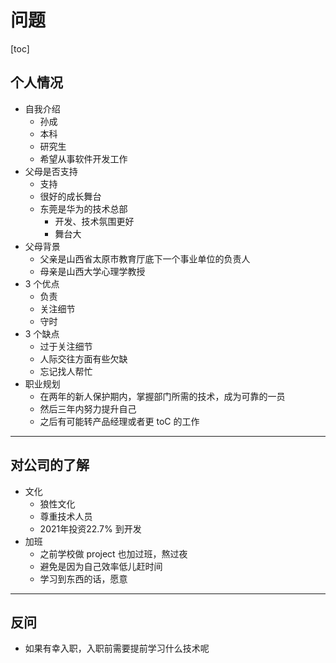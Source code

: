 # 问题

[toc]

## 个人情况

- 自我介绍
  - 孙成
  - 本科
  - 研究生
  - 希望从事软件开发工作
- 父母是否支持
  - 支持
  - 很好的成长舞台
  - 东莞是华为的技术总部
    - 开发、技术氛围更好
    - 舞台大
- 父母背景
  - 父亲是山西省太原市教育厅底下一个事业单位的负责人
  - 母亲是山西大学心理学教授
- 3 个优点
  - 负责
  - 关注细节
  - 守时
- 3 个缺点
  - 过于关注细节
  - 人际交往方面有些欠缺
  - 忘记找人帮忙
- 职业规划
  - 在两年的新人保护期内，掌握部门所需的技术，成为可靠的一员
  - 然后三年内努力提升自己
  - 之后有可能转产品经理或者更 toC 的工作

---

## 对公司的了解

- 文化
  - 狼性文化
  - 尊重技术人员
  - 2021年投资22.7% 到开发
- 加班
  - 之前学校做 project 也加过班，熬过夜
  - 避免是因为自己效率低儿赶时间
  - 学习到东西的话，愿意


---

## 反问

- 如果有幸入职，入职前需要提前学习什么技术呢
